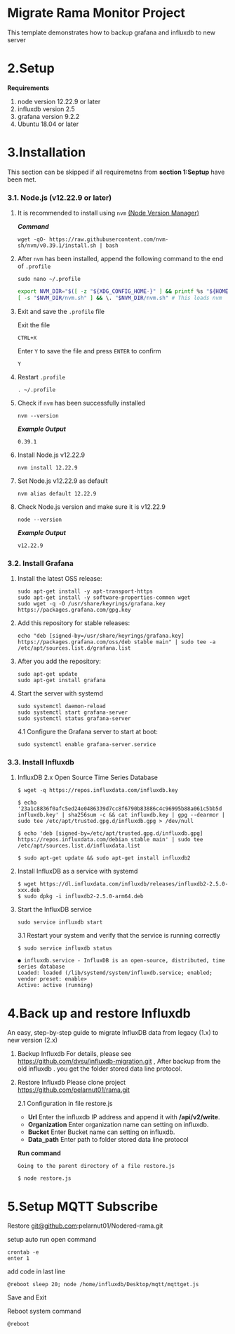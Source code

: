 # Migrate Rama Monitor Project

This template demonstrates how to backup grafana and influxdb to new server

# 2.Setup

**Requirements**

1. node version 12.22.9 or later
2. influxdb version 2.5
3. grafana version 9.2.2
4. Ubuntu 18.04 or later

# 3.Installation

This section can be skipped if all requiremetns from **section 1:Septup** have been met.

### 3.1. Node.js (v12.22.9 or later)

1. It is recommended to install using `nvm` [(Node Version Manager)](https://github.com/nvm-sh/nvm)

   **_Command_**

   ```none
   wget -qO- https://raw.githubusercontent.com/nvm-sh/nvm/v0.39.1/install.sh | bash
   ```

2. After `nvm` has been installed, append the following command to the end of `.profile`

   ```none
   sudo nano ~/.profile
   ```

   ```bash
   export NVM_DIR="$([ -z "${XDG_CONFIG_HOME-}" ] && printf %s "${HOME}/.nvm" || printf %s "${XDG_CONFIG_HOME}/nvm")"
   [ -s "$NVM_DIR/nvm.sh" ] && \. "$NVM_DIR/nvm.sh" # This loads nvm
   ```

3. Exit and save the `.profile` file

   Exit the file

   ```none
   CTRL+X
   ```

   Enter `Y` to save the file and press `ENTER` to confirm

   ```none
   Y
   ```

4. Restart `.profile`

   ```none
   . ~/.profile
   ```

5. Check if `nvm` has been successfully installed

   ```none
   nvm --version
   ```

   **_Example Output_**

   ```none
   0.39.1
   ```

6. Install Node.js v12.22.9

   ```none
   nvm install 12.22.9
   ```

7. Set Node.js v12.22.9 as default

   ```none
   nvm alias default 12.22.9
   ```

8. Check Node.js version and make sure it is v12.22.9

   ```none
   node --version
   ```

   **_Example Output_**

   ```none
   v12.22.9
   ```

### 3.2. Install Grafana

1. Install the latest OSS release:

   ```
   sudo apt-get install -y apt-transport-https
   sudo apt-get install -y software-properties-common wget
   sudo wget -q -O /usr/share/keyrings/grafana.key https://packages.grafana.com/gpg.key
   ```

2. Add this repository for stable releases:

   ```
   echo "deb [signed-by=/usr/share/keyrings/grafana.key] https://packages.grafana.com/oss/deb stable main" | sudo tee -a /etc/apt/sources.list.d/grafana.list
   ```

3. After you add the repository:
   ```
   sudo apt-get update
   sudo apt-get install grafana
   ```
4. Start the server with systemd

   ```
   sudo systemctl daemon-reload
   sudo systemctl start grafana-server
   sudo systemctl status grafana-server
   ```

   4.1 Configure the Grafana server to start at boot:

   ```
   sudo systemctl enable grafana-server.service
   ```

### 3.3. Install Influxdb

1.  InfluxDB 2.x Open Source Time Series Database

    ```
    $ wget -q https://repos.influxdata.com/influxdb.key
    ```

    ```
    $ echo '23a1c8836f0afc5ed24e0486339d7cc8f6790b83886c4c96995b88a061c5bb5d influxdb.key' | sha256sum -c && cat influxdb.key | gpg --dearmor | sudo tee /etc/apt/trusted.gpg.d/influxdb.gpg > /dev/null
    ```

    ```
    $ echo 'deb [signed-by=/etc/apt/trusted.gpg.d/influxdb.gpg] https://repos.influxdata.com/debian stable main' | sudo tee /etc/apt/sources.list.d/influxdata.list
    ```

    ```
    $ sudo apt-get update && sudo apt-get install influxdb2
    ```

2.  Install InfluxDB as a service with systemd

    ```
    $ wget https://dl.influxdata.com/influxdb/releases/influxdb2-2.5.0-xxx.deb
    $ sudo dpkg -i influxdb2-2.5.0-arm64.deb
    ```

3.  Start the InfluxDB service

    ```
    sudo service influxdb start
    ```

    3.1 Restart your system and verify that the service is running correctly

    ```
    $ sudo service influxdb status

    ● influxdb.service - InfluxDB is an open-source, distributed, time series database
    Loaded: loaded (/lib/systemd/system/influxdb.service; enabled; vendor preset: enable>
    Active: active (running)
    ```

# 4.Back up and restore Influxdb

An easy, step-by-step guide to migrate InfluxDB data from legacy (1.x) to new version (2.x)

1.  Backup Influxdb
    For details, please see https://github.com/dvsu/influxdb-migration.git , After backup from the old influxdb . you get the folder stored data line protocol.
2.  Restore Influxdb
    Please clone project https://github.com/pelarnut01/rama.git

    2.1 Configuration in file restore.js

    - **Url** Enter the influxdb IP address and append it with **/api/v2/write**.
    - **Organization** Enter organization name can setting on influxdb.
    - **Bucket** Enter Bucket name can setting on influxdb.
    - **Data_path** Enter path to folder stored data line protocol

    **Run command**

        Going to the parent directory of a file restore.js

        $ node restore.js

# 5.Setup MQTT Subscribe

Restore
git@github.com:pelarnut01/Nodered-rama.git

setup auto run
open command

```
crontab -e
enter 1
```

add code in last line

```
@reboot sleep 20; node /home/influxdb/Desktop/mqtt/mqttget.js
```

Save and Exit

Reboot system
command

```
@reboot
```
